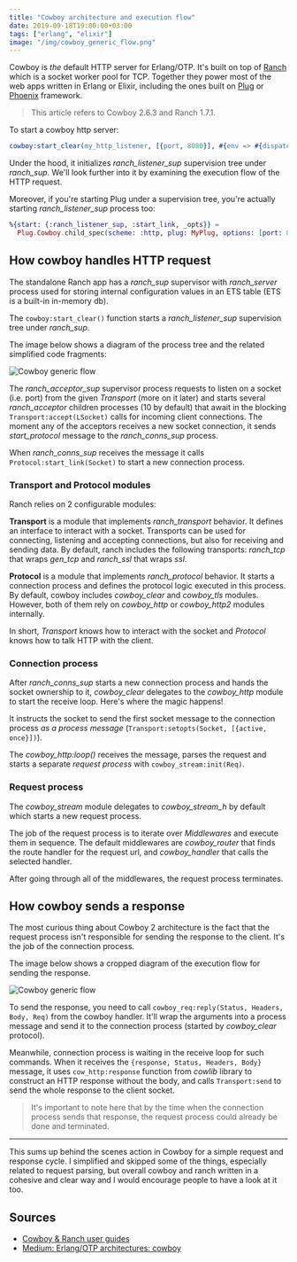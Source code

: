 ```yaml
---
title: "Cowboy architecture and execution flow"
date: 2019-09-18T19:00:00+03:00
tags: ["erlang", "elixir"]
image: "/img/cowboy_generic_flow.png" 
---
```


Cowboy is *the* default HTTP server for Erlang/OTP. It's built on top of [Ranch](https://ninenines.eu/docs/en/ranch/2.0/guide/) which is a socket worker pool for TCP. Together they power most of the web apps written in Erlang or Elixir, including the ones built on [Plug](https://github.com/elixir-plug/plug) or [Phoenix](https://phoenixframework.org) framework.

<!--more--> 

> This article refers to Cowboy 2.6.3 and Ranch 1.7.1.

To start a cowboy http server:

``` erlang
cowboy:start_clear(my_http_listener, [{port, 8080}], #{env => #{dispatch => Dispatch}})
```

Under the hood, it initializes *ranch_listener_sup* supervision tree under *ranch_sup*. 
We'll look further into it by examining the execution flow of the HTTP request.

Moreover, if you're starting Plug under a supervision tree, you're actually starting *ranch_listener_sup* process too:

``` elixir
%{start: {:ranch_listener_sup, :start_link, _opts}} = 
  Plug.Cowboy.child_spec(scheme: :http, plug: MyPlug, options: [port: 8080])
```

## How cowboy handles HTTP request

The standalone Ranch app has a *ranch_sup* supervisor with *ranch_server* process used for storing internal configuration values in an ETS table (ETS is a built-in in-memory db).

The `cowboy:start_clear()` function starts a *ranch_listener_sup* supervision tree under *ranch_sup*.

The image below shows a diagram of the process tree and the related simplified code fragments:

![Cowboy generic flow](/img/cowboy_generic_flow.svg)

The *ranch_acceptor_sup* supervisor process requests to listen on a socket (i.e. port) from the given *Transport* (more on it later) and starts several *ranch_acceptor* children processes (10 by default) that await in the blocking `Transport:accept(LSocket)` calls for incoming client connections. The moment any of the acceptors receives a new socket connection, it sends *start_protocol* message to the *ranch_conns_sup* process.

When *ranch_conns_sup* receives the message it calls `Protocol:start_link(Socket)` to start a new connection process.

### Transport and Protocol modules

Ranch relies on 2 configurable modules: 

**Transport** is a module that implements *ranch_transport* behavior. It defines an interface to interact with a socket. Transports can be used for connecting, listening and accepting connections, but also for receiving and sending data. By default, ranch includes the following transports: *ranch_tcp* that wraps *gen_tcp* and *ranch_ssl* that wraps *ssl*.

**Protocol** is a module that implements *ranch_protocol* behavior. It starts a connection process and defines the protocol logic executed in this process. By default, cowboy includes *cowboy_clear* and *cowboy_tls* modules. However, both of them rely on *cowboy_http* or *cowboy_http2* modules internally.

In short, *Transport* knows how to interact with the socket and *Protocol* knows how to talk HTTP with the client.

### Connection process

After *ranch_conns_sup* starts a new connection process and hands the socket ownership to it, *cowboy_clear* delegates to the *cowboy_http* module to start the receive loop. Here's where the magic happens! 

It instructs the socket to send the first socket message to the connection process *as a process message* (`Transport:setopts(Socket, [{active, once}])`).

The *cowboy_http:loop()* receives the message, parses the request and starts a separate *request process* with `cowboy_stream:init(Req)`.

### Request process

The *cowboy_stream* module delegates to *cowboy_stream_h* by default which starts a new request process.

The job of the request process is to iterate over *Middlewares* and execute them in sequence. The default middlewares are *cowboy_router* that finds the route handler for the request url, and *cowboy_handler* that calls the selected handler.

After going through all of the middlewares, the request process terminates.

## How cowboy sends a response

The most curious thing about Cowboy 2 architecture is the fact that the request process isn't responsible for sending the response to the client. It's the job of the connection process.

The image below shows a cropped diagram of the execution flow for sending the response.

![Cowboy generic flow](/img/cowboy_reply.svg)

To send the response, you need to call `cowboy_req:reply(Status, Headers, Body, Req)` from the cowboy handler. It'll wrap the arguments into a process message and send it to the connection process (started by *cowboy_clear* protocol).

Meanwhile, connection process is waiting in the receive loop for such commands. When it receives the `{response, Status, Headers, Body}` message, it uses `cow_http:response` function from *cowlib* library to construct an HTTP response without the body, and calls `Transport:send` to send the whole response to the client socket.

> It's important to note here that by the time when the connection process sends that response, the request process could already be done and terminated.

----

This sums up behind the scenes action in Cowboy for a simple request and response cycle. I simplified and skipped some of the things, especially related to request parsing, but overall cowboy and ranch written in a cohesive and clear way and I would encourage people to have a look at it too.

## Sources

- [Cowboy & Ranch user guides](https://ninenines.eu/docs/)
- [Medium: Erlang/OTP architectures: cowboy](https://medium.com/@kansi/erlang-otp-architectures-cowboy-7e5e011a7c4f)
